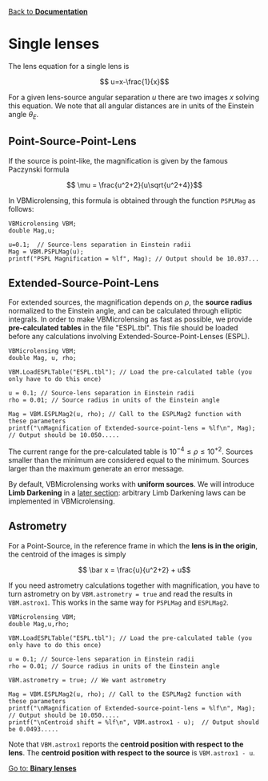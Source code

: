 [Back to **Documentation**](readme.md)

# Single lenses


The lens equation for a single lens is

$$ u=x-\frac{1}{x}$$

For a given lens-source angular separation $u$ there are two images $x$ solving this equation. We note that all angular distances are in units of the Einstein angle $\theta_E$. 

## Point-Source-Point-Lens

If the source is point-like, the magnification is given by the famous Paczynski formula

$$ \mu = \frac{u^2+2}{u\sqrt{u^2+4}}$$

In VBMicrolensing, this formula is obtained through the function ```PSPLMag``` as follows:

```
VBMicrolensing VBM;
double Mag,u;

u=0.1;  // Source-lens separation in Einstein radii
Mag = VBM.PSPLMag(u);
printf("PSPL Magnification = %lf", Mag); // Output should be 10.037...
```

## Extended-Source-Point-Lens

For extended sources, the magnification depends on $\rho$, the **source radius** normalized to the Einstein angle, and can be calculated through elliptic integrals. In order to make VBMicrolensing as fast as possible, we provide **pre-calculated tables** in the file "ESPL.tbl". This file should be loaded before any calculations involving Extended-Source-Point-Lenses (ESPL).

```
VBMicrolensing VBM;
double Mag, u, rho;

VBM.LoadESPLTable("ESPL.tbl"); // Load the pre-calculated table (you only have to do this once)

u = 0.1; // Source-lens separation in Einstein radii
rho = 0.01; // Source radius in units of the Einstein angle

Mag = VBM.ESPLMag2(u, rho); // Call to the ESPLMag2 function with these parameters
printf("\nMagnification of Extended-source-point-lens = %lf\n", Mag);  // Output should be 10.050.....
```

The current range for the pre-calculated table is $10^{-4} \leq \rho \leq 10^{+2}$. Sources smaller than the minimum are considered equal to the minimum. Sources larger than the maximum generate an error message. 

By default, VBMicrolensing works with **uniform sources**. We will introduce **Limb Darkening** in a [later section](LimbDarkening.md): arbitrary Limb Darkening laws can be implemented in VBMicrolensing.

## Astrometry

For a Point-Source, in the reference frame in which the **lens is in the origin**, the centroid of the images is simply

$$ \bar x = \frac{u}{u^2+2} + u$$

If you need astrometry calculations together with magnification, you have to turn astrometry on by ```VBM.astrometry = true``` and read the results in ```VBM.astrox1```. This works in the same way for ```PSPLMag``` and ```ESPLMag2```.

```
VBMicrolensing VBM;
double Mag,u,rho;

VBM.LoadESPLTable("ESPL.tbl"); // Load the pre-calculated table (you only have to do this once)

u = 0.1; // Source-lens separation in Einstein radii
rho = 0.01; // Source radius in units of the Einstein angle

VBM.astrometry = true; // We want astrometry

Mag = VBM.ESPLMag2(u, rho); // Call to the ESPLMag2 function with these parameters
printf("\nMagnification of Extended-source-point-lens = %lf\n", Mag);  // Output should be 10.050.....
printf("\nCentroid shift = %lf\n", VBM.astrox1 - u);  // Output should be 0.0493.....
```

Note that ```VBM.astrox1``` reports the **centroid position with respect to the lens**. The **centroid position with respect to the source** is ```VBM.astrox1 - u```.

[Go to: **Binary lenses**](BinaryLenses.md)
